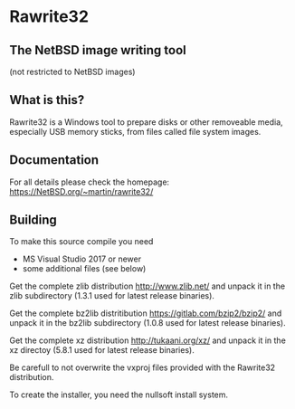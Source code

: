 # Rawrite32
## The NetBSD image writing tool
(not restricted to NetBSD images)

## What is this?

Rawrite32 is a Windows tool to prepare disks or other removeable media,
especially USB memory sticks, from files called file system images.

## Documentation

For all details please check the homepage:
https://NetBSD.org/~martin/rawrite32/

## Building
To make this source compile you need

 - MS Visual Studio 2017 or newer
 - some additional files (see below)

Get the complete zlib distribution http://www.zlib.net/ and unpack it in the zlib subdirectory (1.3.1 used for latest release binaries).

Get the complete bz2lib distritibution https://gitlab.com/bzip2/bzip2/ and unpack it in the bz2lib subdirectory (1.0.8 used for latest release binaries).

Get the complete xz distribution http://tukaani.org/xz/ and unpack it in the xz directoy (5.8.1 used for latest release binaries).

Be carefull to not overwrite the vxproj files provided with the Rawrite32 distribution.

To create the installer, you need the nullsoft install system.
